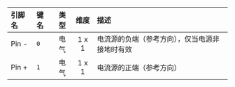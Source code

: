 <!--
DO NOT EDIT THIS FILE DIRECTLY.
This file is generated by tools/comp-docs.js.
All changes will be overwritten by regeneration.
-->

<slot class="model-pins">

| 引脚名 | 键名 | 类型 | 维度 | 描述 |
|:------ |:---- |:----:|:----:|:---- |
| Pin \- | `0` | 电气 | 1 x 1 | 电流源的负端（参考方向），仅当电源非接地时有效 |
| Pin \+ | `1` | 电气 | 1 x 1 | 电流源的正端（参考方向） |

</slot>
